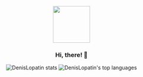 <div align="center">
  <img src="https://media1.giphy.com/media/v1.Y2lkPTc5MGI3NjExdHplNHg2emxoMTRjdTJjYW5zbmhlZDVtemQ5aWF4aG5hY3hrZ3licyZlcD12MV9pbnRlcm5hbF9naWZfYnlfaWQmY3Q9Zw/heIX5HfWgEYlW/giphy.gif" width="100"/>
</div>

<h3 align="center">Hi, there! 👋</h1>

<p align="center">
  <a href="https://github.com/DenisLopatin" style="text-decoration: none">
    <img src="https://github-readme-stats.vercel.app/api?username=DenisLopatin&show_icons=true&locale=ru&theme=tokyonight" alt="DenisLopatin stats" />
    <img src="https://github-readme-stats.vercel.app/api/top-langs/?username=DenisLopatin&layout=compact&locale=ru&theme=tokyonight" alt="DenisLopatin's top languages" />
  </a>
</p>
